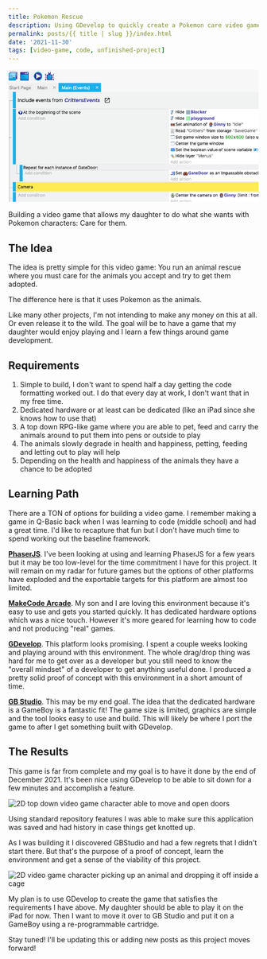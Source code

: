 ```yaml
---
title: Pokemon Rescue
description: Using GDevelop to quickly create a Pokemon care video game for my daughter
permalink: posts/{{ title | slug }}/index.html
date: '2021-11-30'
tags: [video-game, code, unfinished-project]
---
```


![The GDevelop IDE with actions and reactions described](../../images/pokemon-rescue-gdevelop.png)

Building a video game that allows my daughter to do what she wants with Pokemon characters: Care for them.

## The Idea
The idea is pretty simple for this video game: You run an animal rescue where you must care for the animals you accept and try to get them adopted.

The difference here is that it uses Pokemon as the animals.

Like many other projects, I'm not intending to make any money on this at all.  Or even release it to the wild.  The goal will be to have a game that my daughter would enjoy playing and I learn a few things around game development.

## Requirements
1. Simple to build, I don't want to spend half a day getting the code formatting worked out. I do that every day at work, I don't want that in my free time.
2. Dedicated hardware or at least can be dedicated (like an iPad since she knows how to use that)
3. A top down RPG-like game where you are able to pet, feed and carry the animals around to put them into pens or outside to play
4. The animals slowly degrade in health and happiness, petting, feeding and letting out to play will help
5. Depending on the health and happiness of the animals they have a chance to be adopted

## Learning Path
There are a TON of options for building a video game. I remember making a game in Q-Basic back when I was learning to code (middle school) and had a great time.  I'd like to recapture that fun but I don't have much time to spend working out the baseline framework.

**[PhaserJS](https://phaser.io/)**. I've been looking at using and learning PhaserJS for a few years but it may be too low-level for the time commitment I have for this project. It will remain on my radar for future games but the options of other platforms have exploded and the exportable targets for this platform are almost too limited.

**[MakeCode Arcade](https://arcade.makecode.com/)**. My son and I are loving this environment because it's easy to use and gets you started quickly. It has dedicated hardware options which was a nice touch. However it's more geared for learning how to code and not producing "real" games.

**[GDevelop](https://gdevelop-app.com/)**. This platform looks promising. I spent a couple weeks looking and playing around with this environment. The whole drag/drop thing was hard for me to get over as a developer but you still need to know the "overall mindset" of a developer to get anything useful done.  I produced a pretty solid proof of concept with this environment in a short amount of time.

**[GB Studio](https://www.gbstudio.dev/)**. This may be my end goal. The idea that the dedicated hardware is a GameBoy is a fantastic fit! The game size is limited, graphics are simple and the tool looks easy to use and build. This will likely be where I port the game to after I get something built with GDevelop.

## The Results
This game is far from complete and my goal is to have it done by the end of December 2021. It's been nice using GDevelop to be able to sit down for a few minutes and accomplish a feature.

![2D top down video game character able to move and open doors](../../images/pokemon-rescue-clips-and-doors.gif)

Using standard repository features I was able to make sure this application was saved and had history in case things get knotted up.

As I was building it I discovered GBStudio and had a few regrets that I didn't start there. But that's the purpose of a proof of concept, learn the environment and get a sense of the viability of this project.

![2D video game character picking up an animal and dropping it off inside a cage](../../images/pokemon-rescue-drop-off.gif)

My plan is to use GDevelop to create the game that satisfies the requirements I have above. My daughter should be able to play it on the iPad for now. Then I want to move it over to GB Studio and put it on a GameBoy using a re-programmable cartridge.

Stay tuned!  I'll be updating this or adding new posts as this project moves forward!
